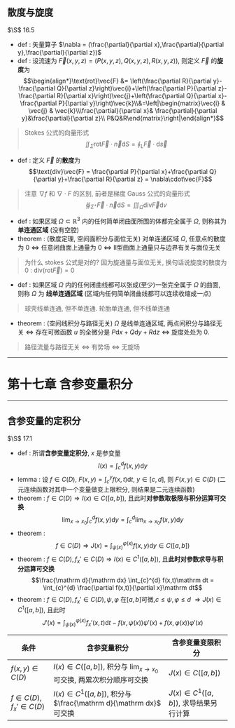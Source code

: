 ## 散度与旋度
$\S$ 16.5

- def : 矢量算子 $\nabla = (\frac{\partial}{\partial x},\frac{\partial}{\partial y},\frac{\partial}{\partial z})$
- def : 设流速为 $\vec{F}(x,y,z) = (P(x,y,z),Q(x,y,z),R(x,y,z))$, 则定义 $\vec{F}$ 的**旋度**为
$$\begin{align*}\text{rot}\vec{F} &= \left(\frac{\partial R}{\partial y}-\frac{\partial Q}{\partial z}\right)\vec{i}+\left(\frac{\partial P}{\partial z}-\frac{\partial R}{\partial x}\right)\vec{j}+\left(\frac{\partial Q}{\partial x}-\frac{\partial P}{\partial y}\right)\vec{k}\\&=\left|\begin{matrix}\vec{i} & \vec{j} & \vec{k}\\\frac{\partial}{\partial x}& \frac{\partial}{\partial y}&\frac{\partial}{\partial z}\\ P&Q&R\end{matrix}\right|\end{align*}$$
> Stokes 公式的向量形式
> $$\iint_{\Sigma} \text{rot} \vec{F}\cdot\vec{n}\mathrm dS=\oint_L \vec{F}\cdot \mathrm d\vec{s}$$
- def : 定义 $\vec{F}$ 的**散度**为
$$\text{div}\vec{F} = \frac{\partial P}{\partial x}+\frac{\partial Q}{\partial y}+\frac{\partial R}{\partial z} = \nabla\cdot\vec{F}$$
> 注意 $\nabla f$ 和 $\nabla\cdot F$ 的区别, 前者是梯度
> Gauss 公式的向量形式
> $$\oiint_{\Sigma^+} \vec{F}\cdot\vec{n}\mathrm dS = \iiint_{\Omega} \text{div}\vec {F}\mathrm dv$$
- def : 如果区域 $\Omega\subset \mathbb R^3$ 内的任何简单闭曲面所围的体都完全属于 $\Omega$, 则称其为**单连通区域** (没有空腔) 
- theorem : (散度定理, 空间面积分与面位无关) 对单连通区域 $\Omega$, 任意点的散度为 $0$ $\Leftrightarrow$ 任意闭曲面上通量为 $0$ $\Leftrightarrow$ II型曲面上通量只与边界有关与面位无关
> 为什么 stokes 公式是对的? 因为旋通量与面位无关, 换句话说旋度的散度为 $0$ : $\text{div}(\text{rot}\vec{F}) = 0$
- def : 如果区域 $\Omega$ 内的任何闭曲线都可以张成(至少)一张完全属于 $\Omega$ 的曲面, 则称 $\Omega$ 为 **线单连通区域** (区域内任何简单闭曲线都可以连续收缩成一点)
> 球壳线单连通, 但不单连通. 轮胎单连通, 但不线单连通
- theorem : (空间线积分与路径无关) $\Omega$ 是线单连通区域, 两点间积分与路径无关 $\Leftrightarrow$ 存在可微函数 $u$ 的全微分是 $P\mathrm dx+Q\mathrm dy+R\mathrm dz$ $\Leftrightarrow$ 旋度处处为 $0$.
> 路径流量与路径无关 $\Leftrightarrow$ 有势场 $\Leftrightarrow$ 无旋场


___

# 第十七章 含参变量积分

___

## 含参变量的定积分
$\S$ 17.1
- def : 所谓**含参变量定积分**, $x$ 是参变量
$$ I(x) = \int_{c}^{d} f(x,y)\mathrm dy$$
- lemma : 设 $f\in C(D)$, $F(x,y) = \int_{c}^{y} f(x,t)\mathrm dt$, $y\in [c,d]$, 则 $F(x,y)\in C(D)$ (二元连续函数对其中一个变量做变上限积分, 则结果是二元连续函数)
- theorem : $f\in C(D)\Rightarrow I(x)\in C([a,b])$, 且此时**对参数取极限与积分运算可交换**
$$\lim_{x\to x_0}\int_{c}^{d} f(x,y)\mathrm dy = \int_{c}^{d} \lim_{x\to x_0} f(x,y)\mathrm dy$$
- theorem : 
$$f\in C(D)\Rightarrow J(x) = \int_{\psi(x)}^{\varphi(x)} f(x,y)\mathrm dy\in C([a,b])$$
- theorem : $f\in C(D), f_x'\in C(D) \Rightarrow I(x)\in C^1([a,b])$, 且**此时对参数求导与积分运算可交换**
$$\frac{\mathrm d}{\mathrm dx} \int_{c}^{d} f(x,t)\mathrm dt =  \int_{c}^{d} \frac{\partial f(x,t)}{\partial x}\mathrm dt$$
- theorem :  $f\in C(D), f_x'\in C(D), \psi,\varphi$ 在$[a,b]$可微,$c\leq \psi,\varphi\leq d$ $\Rightarrow J(x)\in C^1([a,b])$, 且此时
$$J'(x) = \int_{\psi(x)}^{\varphi(x)} f_x'(x,t)\mathrm dt - f(x,\psi(x))\psi'(x)+f(x,\varphi(x))\varphi'(x) $$

|条件|含参变量积分|含参变量变限积分|
|-|-|-|
|$f(x,y)\in C(D)$|$I(x)\in C([a,b])$, 积分与 $\lim_{x\to x_0}$ 可交换, 两累次积分顺序可交换|$J(x)\in C([a,b])$|
|$f\in C(D),f_x'\in C(D)$|$I(x)\in C^1([a,b])$, 积分与 $\frac{\mathrm d}{\mathrm dx}$ 可交换|$J(x)\in C^1([a,b])$, 求导结果另行计算|
